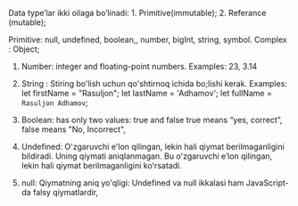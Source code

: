 Data type’lar ikki oilaga bo’linadi: 1. Primitive(immutable); 2. Referance (mutable);

Primitive: null, undefined, boolean,, number, bigInt, string, symbol.
Complex : Object;

1. Number: integer and floating-point numbers. Examples: 23, 3.14
2. String : Stiring bo'lish uchun qo'shtirnoq ichida bo;lishi kerak. Examples:
   let firstName = "Rasuljon";
   let lastName = 'Adhamov';
   let fullName = `Rasuljon Adhamov`;
3. Boolean: has only two values: true and false
   true means “yes, correct”,
   false means "No, Incorrect",
4. Undefined: O'zgaruvchi e'lon qilingan, lekin hali qiymat berilmaganligini bildiradi. Uning qiymati aniqlanmagan. Bu oʻzgaruvchi eʼlon qilingan, lekin hali qiymat berilmaganligini koʻrsatadi.

5. null: Qiymatning aniq yo'qligi: Undefined va null ikkalasi ham JavaScript-da falsy qiymatlardir,
